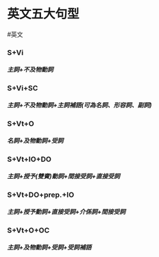 # 英文五大句型
#英文 

### S+Vi
##### 主詞+不及物動詞
###

### S+Vi+SC
##### 主詞+不及物動詞+主詞補語(可為名詞、形容詞、副詞)

### S+Vt+O
##### 名詞+及物動詞+受詞

### S+Vt+IO+DO
##### 主詞+授予(雙賓)動詞+間接受詞+直接受詞
### S+Vt+DO+prep.+IO
##### 主詞+授予動詞+直接受詞+介係詞+間接受詞

### S+Vt+O+OC
##### 主詞+及物動詞+受詞+受詞補語